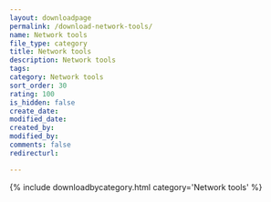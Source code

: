 ```yaml
---
layout: downloadpage
permalink: /download-network-tools/
name: Network tools
file_type: category
title: Network tools
description: Network tools
tags:  
category: Network tools
sort_order: 30
rating: 100
is_hidden: false
create_date:
modified_date:
created_by:
modified_by:
comments: false
redirecturl:

---
```



 {% include downloadbycategory.html category='Network tools' %}
